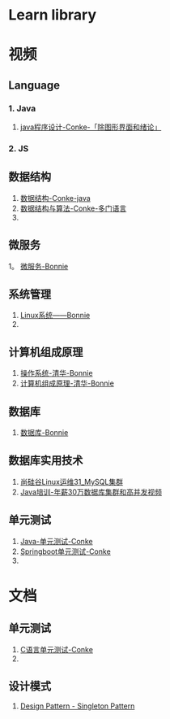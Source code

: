 # Learn library

# 视频
## Language
### 1. Java
1. [java程序设计-Conke-「除图形界面和绪论」](https://www.icourse163.org/learn/BJFU-1205988807?tid=1206999229#/learn/content?type=detail&id=1212066484)

### 2. JS

## 数据结构
1. [数据结构-Conke-java](https://www.icourse163.org/learn/CSMZXY-1206940806?tid=1207271206#/learn/content?type=detail&id=1212541167&cid=1215874455)
2. [数据结构与算法-Conke-多门语言](https://www.icourse163.org/learn/QDU-1206503801?tid=1206832205#/learn/content?type=detail&id=1212066081&cid=1215205038)
3. 

## 微服务
1。 [微服务-Bonnie](https://www.bilibili.com/video/av36042649?from=search&seid=16237027379616793569)

## 系统管理
1. [Linux系统——Bonnie](https://www.bilibili.com/video/av66073102?from=search&seid=8673662004209281391)
2. 

## 计算机组成原理
1. [操作系统-清华-Bonnie](https://www.bilibili.com/video/av6538245?from=search&seid=9585410117805701634)
2. [计算机组成原理-清华-Bonnie](https://www.bilibili.com/video/av58129929?from=search&seid=2231046636851822372)


## 数据库
1. [数据库-Bonnie](https://www.bilibili.com/video/av20449194?from=search&seid=262385341292187459)


## 数据库实用技术
1. [尚硅谷Linux运维31_MySQL集群](https://www.bilibili.com/video/av62246219/?p=1&share_source=more&share_medium=ipad&bbid=ZE4BFEEBDEDBBB8E45158AB123B0743BE45C&ts=1574238018)
2. [Java培训-年薪30万数据库集群和高并发视频](https://www.bilibili.com/video/av34796156/?p=1&share_source=more&share_medium=ipad&bbid=ZE4BFEEBDEDBBB8E45158AB123B0743BE45C&ts=1574238131)

## 单元测试
1. [Java-单元测试-Conke](https://www.bilibili.com/video/av54938732/?p=1&share_source=more&share_medium=ipad&bbid=ZE4BFEEBDEDBBB8E45158AB123B0743BE45C&ts=1574239408)
2. [Springboot单元测试-Conke](https://www.bilibili.com/video/av61660179/?p=1&share_source=more&share_medium=ipad&bbid=ZE4BFEEBDEDBBB8E45158AB123B0743BE45C&ts=1574239497)
3. 


# 文档
## 单元测试
1. [C语言单元测试-Conke](https://blog.csdn.net/colin719/article/details/1420583)
2. 

## 设计模式
1. [Design Pattern - Singleton Pattern](https://www.tutorialspoint.com/design_pattern/singleton_pattern.htm)
